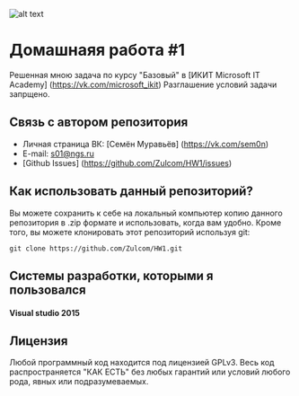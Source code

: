 ![alt text](https://pp.userapi.com/c637822/v637822291/3f485/wruwj6PGtd4.jpg "Microsoft IT Academy IKIT")


# Домашнаяя работа #1 
Решенная  мною задача по курсу "Базовый" в [ИКИТ Microsoft IT Academy] (https://vk.com/microsoft_ikit)
Разглашение условий задачи запрщено.

## Связь с автором репозитория
-  Личная страница ВК: [Семён Муравьёв] (https://vk.com/sem0n)
-  E-mail: s01@ngs.ru
-  [Github Issues] (https://github.com/Zulcom/HW1/issues)


## Как использовать данный репозиторий?
Вы можете сохранить к себе на локальный компьютер копию данного репозитория в .zip формате и использовать, 
когда вам удобно. Кроме того, вы можете клонировать этот репозиторий используя git:
```
git clone https://github.com/Zulcom/HW1.git
```

## Системы разработки, которыми я пользовался
####  Visual studio 2015 

## Лицензия
Любой программный код находится под лицензией GPLv3.
Весь код распространяется "КАК ЕСТЬ" без любых гарантий или условий любого рода, явных или подразумеваемых.
